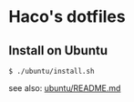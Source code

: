 # Haco's dotfiles

## Install on Ubuntu

```
$ ./ubuntu/install.sh
```

see also: [ubuntu/README.md](ubuntu/README.md)

